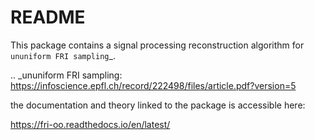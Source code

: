 README
======

This package contains a signal processing reconstruction algorithm for `ununiform FRI sampling`_.

.. _ununiform FRI sampling: https://infoscience.epfl.ch/record/222498/files/article.pdf?version=5

the documentation and theory linked to the package is accessible here:

https://fri-oo.readthedocs.io/en/latest/